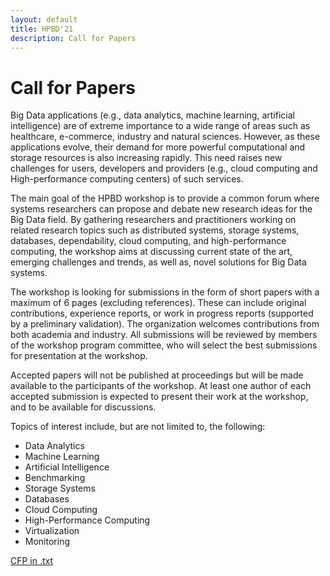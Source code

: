 ```yaml
---
layout: default
title: HPBD'21
description: Call for Papers
---
```


# Call for Papers

Big Data applications (e.g., data analytics, machine learning, artificial intelligence) are of
extreme importance to a wide range of areas such as healthcare, e-commerce, industry and
natural sciences. However, as these applications evolve, their demand for more powerful
computational and storage resources is also increasing rapidly. This need raises new
challenges for users, developers and providers (e.g., cloud computing and High-performance
computing centers) of such services.

The main goal of the HPBD workshop is to provide a common forum where systems researchers can propose and debate new research ideas for the Big Data field. By gathering researchers and practitioners working on related research topics such as distributed systems, storage systems, databases, dependability, cloud computing, and high-performance computing, the workshop aims at discussing current state of the art, emerging challenges and trends, as well as, novel solutions for Big Data systems. 

The workshop is looking for submissions in the form of short papers with a maximum of 6 pages (excluding references). These can include original contributions, experience reports, or work in progress reports (supported by a preliminary validation). The organization welcomes contributions from both academia and industry. All submissions will be reviewed by members of the workshop program committee, who will select the best submissions for presentation at the workshop.

Accepted papers will not be published at proceedings but will be made available to the participants of the workshop. At least one author of each accepted submission is expected to present their work at the workshop, and to be available for discussions.

Topics of interest include, but are not limited to, the following: 

* Data Analytics
* Machine Learning
* Artificial Intelligence
* Benchmarking
* Storage Systems
* Databases
* Cloud Computing
* High-Performance Computing
* Virtualization
* Monitoring

[CFP in .txt](cfp.txt)
